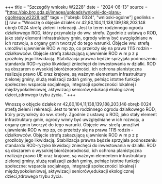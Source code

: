 +++
title = "Szczegóły wniosku W2228"
date = "2024-06-13"
source = "https://bip.brg.gda.pl/images/uploads/wnioski-do-planu-ogolnego/w2228.pdf"
tags = ["obręb: 0024", "wnioski-ogolne"]
geolinks = []
raw = "Wnoszę o objęcie działek nr 42,80,104,11,138,139,188,203,148 obręb 0024 strefą zieleni i rekreacji. Jest to teren rodzinnego ogrodu działkowego ROD, który przynależy do ww. strefy. Zgodnie z ustawą o ROD, jako stały element infrastruktury gmin, ogrody winny być uwzględniane w ich rozwoju, a organy gmin tworzyć do tego warunki. Objęcie ww. strefą umożliwi ujawnienie ROD w mp zp, co przełoży się na prawa 1115 rodzin - działkowców. Objęcie strefą zakazującą ujawnienie ROD w m p z p groziłoby jego likwidacją. Stabilizacja prawna będzie sprzyjała podnoszeniu standardu ROD-ryzyko likwidacji zniechęci do inwestowania w działki. ROD są obszarem o wysokiej bioróżnorodności, ich ochrona planistyczna realizuje prawo UE oraz krajowe, są ważnym elementem infrastruktury zielonej gminy, służą realizacji zadań gminy, pełniąc istotne funkcje społeczne: wsparcia socjalnego, integracji społeczności lokalnej i międzypokoleniowej, aktywizacji seniorów,edukacji ekologicznej dzieci,zdrowego trybu życia. "
+++

Wnoszę o objęcie działek nr 42,80,104,11,138,139,188,203,148 obręb 0024 strefą
zieleni i rekreacji. Jest to teren rodzinnego ogrodu działkowego ROD, który przynależy do ww.
strefy. Zgodnie z ustawą o ROD, jako stały element infrastruktury gmin, ogrody winny być
uwzględniane w ich rozwoju, a organy gmin tworzyć do tego warunki. Objęcie ww. strefą
umożliwi ujawnienie ROD w mp zp, co przełoży się na prawa 1115 rodzin - działkowców.
Objęcie strefą zakazującą ujawnienie ROD w m p z p groziłoby jego likwidacją. Stabilizacja
prawna będzie sprzyjała podnoszeniu standardu ROD-ryzyko likwidacji zniechęci do
inwestowania w działki. ROD są obszarem o wysokiej bioróżnorodności, ich ochrona planistyczna
realizuje prawo UE oraz krajowe, są ważnym elementem infrastruktury zielonej gminy, służą
realizacji zadań gminy, pełniąc istotne funkcje społeczne: wsparcia socjalnego, integracji
społeczności lokalnej i międzypokoleniowej, aktywizacji seniorów,edukacji ekologicznej
dzieci,zdrowego trybu życia.



